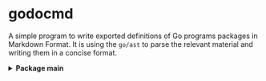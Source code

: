 # godocmd

A simple program to write exported definitions of Go programs packages in Markdown Format.
It is using the `go/ast` to parse the relevant material and writing them in a concise format.

<details>
	<summary> <strong> Package main </strong> </summary>	
<p> 
		<details> <summary> Functions </summary>
		<ol>
<li> MakeTreeToPrint </li>
<li> Scan </li>
</ol></details>
		</p><p> 
		<details> <summary> Structs  </summary><ol>
<li> Package </li>
<li> StructDecl </li>
<li> FuncDecl </li>
</ol></details>
		</p></details>